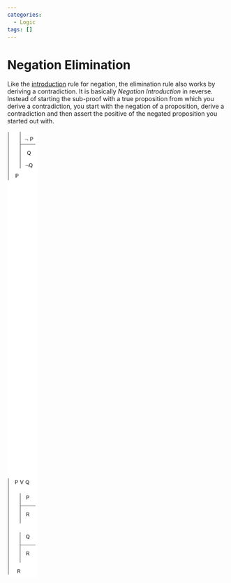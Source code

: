 ```yaml
---
categories:
  - Logic
tags: []
---
```


# Negation Elimination

Like the [introduction](Negation_Introduction.md) rule for
negation, the elimination rule also works by deriving a contradiction. It is
basically _Negation Introduction_ in reverse. Instead of starting the sub-proof
with a true proposition from which you derive a contradiction, you start with
the negation of a proposition, derive a contradiction and then assert the
positive of the negated proposition you started out with.

![](/img/negate-elim.png)
